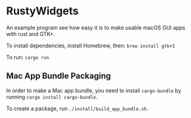 # RustyWidgets

An example program see how easy it is to make usable macOS GUI apps with rust
and GTK+.

To install dependencies, install Homebrew, then: `brew install gtk+3`

To run: `cargo run`

## Mac App Bundle Packaging

In order to make a Mac app bundle, you need to install `cargo-bundle` by running
`cargo install cargo-bundle`.

To create a package, run `./install/build_app_bundle.sh`.
